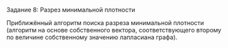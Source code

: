Задание 8: Разрез минимальной плотности

Приближённый алгоритм поиска разреза минимальной плотности (алгоритм на основе собственного вектора, соответствующего второму по величине собственному значению лапласиана графа). 